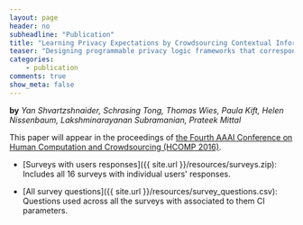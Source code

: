```yaml
---
layout: page
header: no     
subheadline: "Publication"
title: "Learning Privacy Expectations by Crowdsourcing Contextual Informational Norms"
teaser: "Designing programmable privacy logic frameworks that correspond to social, ethical, and legal norms has been a fundamentally hard problem. Contextual integrity (CI) (Nissenbaum, 2010) offers a model for conceptualizing privacy that is able to bridge technical design with ethical, legal, and policy approaches. While CI is capable of capturing the various components of contextual privacy in theory, it is challenging to discover and formally express these norms in operational terms. In the following, we propose a crowdsourcing method for the automated discovery of contextual norms. To evaluate the effectiveness and scalability of our approach, we conducted an extensive survey on Amazon’s Mechanical Turk (AMT) with more than 450 participants and 1400 questions. The paper has three main takeaways: First, we demonstrate the ability to generate survey questions corresponding to privacy norms within any context. Second, we show that crowdsourcing enables the discovery of norms from these questions with strong majoritarian consensus among users. Finally, we demonstrate how the norms thus discovered can be encoded into a formal logic to automatically verify their consistency"
categories:
    - publication  
comments: true
show_meta: false
---
```



**by** *Yan Shvartzshnaider, Schrasing Tong, Thomas Wies, Paula Kift, Helen Nissenbaum, Lakshminarayanan Subramanian, Prateek Mittal*


This paper will appear in the proceedings of [the Fourth AAAI Conference on Human Computation and Crowdsourcing (HCOMP 2016)](http://aaai.org/ocs/index.php/HCOMP/HCOMP16/paper/viewFile/14025/13648).




* [Surveys with users responses]({{ site.url }}/resources/surveys.zip): Includes all 16 surveys with individual users' responses.

* [All survey questions]({{ site.url }}/resources/survey_questions.csv): Questions used across all the surveys with associated to them CI parameters.


<!-- For more please follow the [link](http://www.biztechmagazine.com/article/2014/08/fog-computing-keeps-data-right-where-internet-things-needs-it) -->
